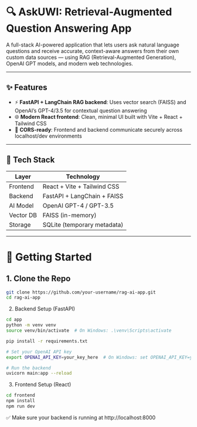 # 🔍 AskUWI: Retrieval-Augmented Question Answering App

A full-stack AI-powered application that lets users ask natural language questions and receive accurate, context-aware answers from their own custom data sources — using RAG (Retrieval-Augmented Generation), OpenAI GPT models, and modern web technologies.

---

## ✨ Features

- ⚡ **FastAPI + LangChain RAG backend**: Uses vector search (FAISS) and OpenAI’s GPT-4/3.5 for contextual question answering
- 🌐 **Modern React frontend**: Clean, minimal UI built with Vite + React + Tailwind CSS
- 🔗 **CORS-ready**: Frontend and backend communicate securely across localhost/dev environments

---

## 🧠 Tech Stack

| Layer     | Technology                  |
|----------|------------------------------|
| Frontend | React + Vite + Tailwind CSS  |
| Backend  | FastAPI + LangChain + FAISS  |
| AI Model | OpenAI GPT-4 / GPT-3.5       |
| Vector DB| FAISS (in-memory)            |
| Storage  | SQLite (temporary metadata)  |

---

# 🚀 Getting Started

## 1. Clone the Repo

```bash
git clone https://github.com/your-username/rag-ai-app.git
cd rag-ai-app
```

2. Backend Setup (FastAPI)
```bash
cd app
python -m venv venv
source venv/bin/activate  # On Windows: .\venv\Scripts\activate

pip install -r requirements.txt

# Set your OpenAI API key
export OPENAI_API_KEY=your_key_here  # On Windows: set OPENAI_API_KEY=your_key_here

# Run the backend
uvicorn main:app --reload

```

3. Frontend Setup (React)
```bash
cd frontend
npm install
npm run dev
```

✅ Make sure your backend is running at http://localhost:8000



